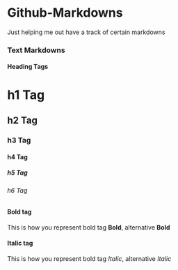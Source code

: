 # Github-Markdowns
Just helping me out have a track of certain markdowns

### Text Markdowns

#### Heading Tags

# h1 Tag
## h2 Tag
### h3 Tag
#### h4 Tag
##### h5 Tag
###### h6 Tag

#### Bold tag
This is how you represent bold tag **Bold**, alternative __Bold__

#### Italic tag
This is how you represent bold tag *Italic*, alternative _Italic_
